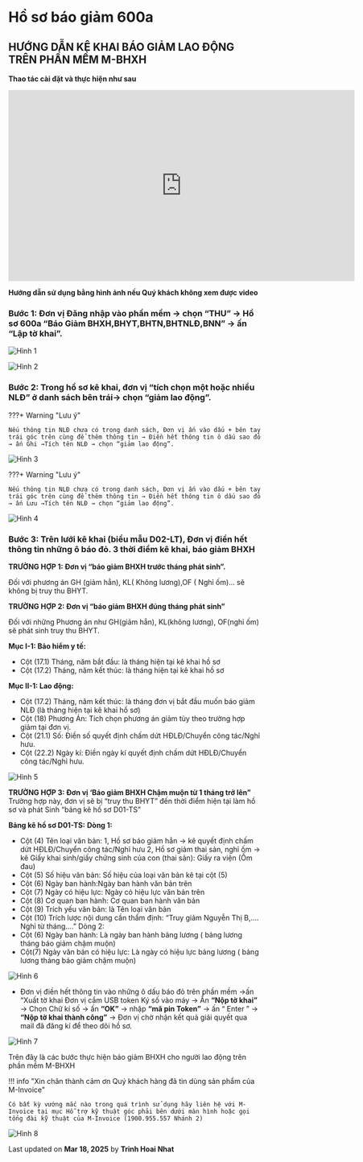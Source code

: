 # **Hồ sơ báo giảm 600a**

## **HƯỚNG DẪN KÊ KHAI BÁO GIẢM LAO ĐỘNG TRÊN PHẦN MỀM M-BHXH**

**Thao tác cài đặt và thực hiện như sau**

<iframe style="width: 43rem; height: 380px" src="https://www.youtube.com/embed/shfAT-eTIp4?si=wHHFzO6WIzFhPf_v" title="YouTube video player" frameborder="0" allow="accelerometer; autoplay; clipboard-write; encrypted-media; gyroscope; picture-in-picture; web-share" referrerpolicy="strict-origin-when-cross-origin" allowfullscreen></iframe>

**Hướng dẫn sử dụng bằng hình ảnh nếu Quý khách không xem được video**

### Bước 1: Đơn vị Đăng nhập vào phần mềm → chọn “THU” → Hồ sơ 600a “Báo Giảm BHXH,BHYT,BHTN,BHTNLĐ,BNN” → ấn “Lập tờ khai”.

![Hình 1](../../assets/images/mBHXH/ho-so-bao-giam_1.png)

![Hình 2](../../assets/images/mBHXH/ho-so-bao-giam_2.png)

### Bước 2: Trong hồ sơ kê khai, đơn vị “tích chọn một hoặc nhiều NLĐ” ở danh sách bên trái→ chọn “giảm lao động”.

???+ Warning "Lưu ý"

    Nếu thông tin NLĐ chưa có trong danh sách, Đơn vị ấn vào dấu + bên tay trái góc trên cùng để thêm thông tin → Điền hết thông tin ô dấu sao đỏ → ấn Ghi →Tích tên NLĐ → chọn “giảm lao động”.

![Hình 3](../../assets/images/mBHXH/ho-so-bao-giam_3.png)

???+ Warning "Lưu ý"

    Nếu thông tin NLĐ chưa có trong danh sách, Đơn vị ấn vào dấu + bên tay trái góc trên cùng để thêm thông tin → Điền hết thông tin ô dấu sao đỏ → ấn Lưu →Tích tên NLĐ → chọn “giảm lao động”.

![Hình 4](../../assets/images/mBHXH/ho-so-bao-giam_4.png)

### Bước 3: Trên lưới kê khai (biểu mẫu D02-LT), Đơn vị điền hết thông tin những ô báo đỏ. 3 thời điểm kê khai, báo giảm BHXH

**TRƯỜNG HỢP 1: Đơn vị “báo giảm BHXH trước tháng phát sinh”.**

Đối với phương án GH (giảm hẳn), KL( Không lương),OF ( Nghỉ ốm)… sẽ không bị truy thu BHYT.

**TRƯỜNG HỢP 2: Đơn vị “báo giảm BHXH đúng tháng phát sinh”**

Đối với những Phương án như GH(giảm hẳn), KL(không lương), OF(nghỉ ốm) sẽ phát sinh truy thu BHYT.

**Mục I-1: Bảo hiểm y tế:**

- Cột (17.1) Tháng, năm bắt đầu: là tháng hiện tại kê khai hồ sơ
- Cột (17.2) Tháng, năm kết thúc: là tháng hiện tại kê khai hồ sơ

**Mục II-1: Lao động:**

- Cột (17.2) Tháng, năm kết thúc: là tháng đơn vị bắt đầu muốn báo giảm NLĐ (là tháng hiện tại kê khai hồ sơ)
- Cột (18) Phương Án: Tích chọn phương án giảm tùy theo trường hợp giảm tại đơn vị.
- Cột (21.1) Số: Điền số quyết định chấm dứt HĐLĐ/Chuyển công tác/Nghỉ hưu.
- Cột (22.2) Ngày kí: Điền ngày kí quyết định chấm dứt HĐLĐ/Chuyển công tác/Nghỉ hưu.

![Hình 5](../../assets/images/mBHXH/ho-so-bao-giam_5.png)

**TRƯỜNG HỢP 3: Đơn vị ‘Báo giảm BHXH Chậm muộn từ 1 tháng trở lên”**
Trường hợp này, đơn vị sẽ bị “truy thu BHYT” đến thời điểm hiện tại làm hồ sơ và phát Sinh “bảng kê hồ sơ D01-TS”

**Bảng kê hồ sơ D01-TS:**
**Dòng 1:**

- Cột (4) Tên loại văn bản:
  1, Hồ sơ báo giảm hẳn → kê quyết định chấm dứt HĐLĐ/Chuyển công tác/Nghỉ hưu
  2, Hồ sơ giảm thai sản, nghỉ ốm → kê Giấy khai sinh/giấy chứng sinh của con (thai sản): Giấy ra viện (Ốm đau)
- Cột (5) Số hiệu văn bản: Số hiệu của loại văn bản kê tại cột (5)
- Cột (6) Ngày ban hành:Ngày ban hành văn bản trên
- Cột (7) Ngày có hiệu lực: Ngày có hiệu lực văn bản trên
- Cột (8) Cơ quan ban hành: Cơ quan ban hành văn bản
- Cột (9) Trích yếu văn bản: là Tên loại văn bản
- Cột (10) Trích lược nội dung cần thẩm định: “Truy giảm Nguyễn Thị B,…. Nghỉ từ tháng….”
  Dòng 2:
- Cột (6) Ngày ban hành: Là ngày ban hành bảng lương ( bảng lương tháng báo giảm chậm muộn)
- Cột(7) Ngày văn bản có hiệu lực: Là ngày có hiệu lực bảng lương ( bảng lương tháng báo giảm chậm muộn)

![Hình 6](../../assets/images/mBHXH/ho-so-bao-giam_6.png)

- Đơn vị điền hết thông tin vào những ô dấu báo đỏ trên phần mềm →ấn “Xuất tờ khai
  Đơn vị cắm USB token Ký số vào máy → Ấn **“Nộp tờ khai”** → Chọn Chữ kí số → ấn **“OK”** → nhập **“mã pin Token”** → ấn “ Enter ” → **“Nộp tờ khai thành công”** → Đơn vị chờ nhận kết quả giải quyết qua mail đã đăng kí để theo dõi hồ sơ.

![Hình 7](../../assets/images/mBHXH/ho-so-bao-giam_7.png)

Trên đây là các bước thực hiện báo giảm BHXH cho người lao động trên phần mềm M-BHXH

!!! info "Xin chân thành cảm ơn Quý khách hàng đã tin dùng sản phẩm của M-Invoice"

    Có bất kỳ vướng mắc nào trong quá trình sử dụng hãy liên hệ với M-Invoice tại mục Hỗ trợ kỹ thuật góc phải bên dưới màn hình hoặc gọi tổng đài kỹ thuật của M-Invoice (1900.955.557 Nhánh 2)

![Hình 8](../../assets/images/mBHXH/hotro.png)




<div class="last-updated">Last updated on <strong>Mar 18, 2025</strong> by <strong>Trinh Hoai Nhat</strong></div>
